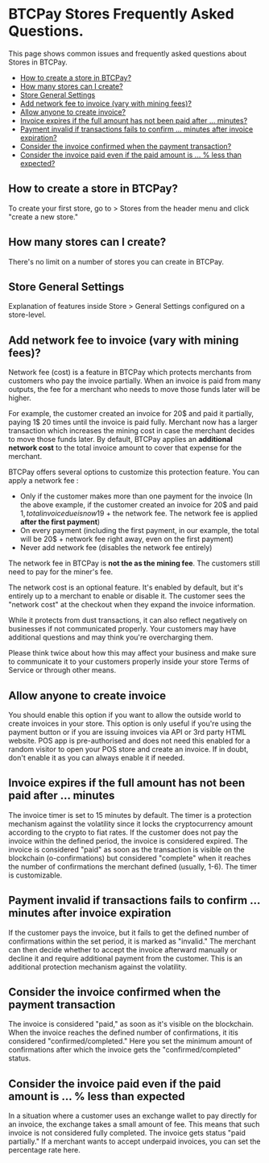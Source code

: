 # BTCPay Stores Frequently Asked Questions.

This page shows common issues and frequently asked questions about Stores in BTCPay.

* [How to create a store in BTCPay?](FAQ-Stores.md#how-to-create-a-store-in-btcpay)
* [How many stores can I create?](FAQ-Stores.md#how-many-stores-can-i-create)
* [Store General Settings](FAQ-Stores.md#store-general-settings)
 * [Add network fee to invoice (vary with mining fees)?](FAQ-Stores.md#add-network-fee-to-invoice-vary-with-mining-fees)
 * [Allow anyone to create invoice?](FAQ-Stores.md#allow-anyone-to-create-invoice)
 * [Invoice expires if the full amount has not been paid after ... minutes?](FAQ-Stores.md#invoice-expires-if-the-full-amount-has-not-been-paid-after--minutes)
 * [Payment invalid if transactions fails to confirm ... minutes after invoice expiration?](FAQ-Stores.md#payment-invalid-if-transactions-fails-to-confirm--minutes-after-invoice-expiration)
 * [Consider the invoice confirmed when the payment transaction?](FAQ-Stores.md#consider-the-invoice-confirmed-when-the-payment-transaction)
 * [Consider the invoice paid even if the paid amount is ... % less than expected?](FAQ-Stores.md#consider-the-invoice-paid-even-if-the-paid-amount-is---less-than-expected)

## How to create a store in BTCPay?
To create your first store, go to > Stores from the header menu and click "create a new store."
## How many stores can I create?
There's no limit on a number of stores you can create in BTCPay.

## Store General Settings
Explanation of features inside Store > General Settings configured on a store-level.

## Add network fee to invoice (vary with mining fees)?
Network fee (cost) is a feature in BTCPay which protects merchants from customers who pay the invoice partially. When an invoice is paid from many outputs, the fee for a merchant who needs to move those funds later will be higher.

For example, the customer created an invoice for 20$ and paid it partially, paying 1$ 20 times until the invoice is paid fully. Merchant now has a larger transaction which increases the mining cost in case the merchant decides to move those funds later. By default, BTCPay applies an **additional network cost** to the total invoice amount to cover that expense for the merchant. 

BTCPay offers several options to customize this protection feature. You can apply a network fee :

* Only if the customer makes more than one payment for the invoice (In the above example, if the customer created an invoice for 20$ and paid 1$, total invoice due is now 19$ + the network fee. The network fee is applied **after the first payment**)
* On every payment (including the first payment, in our example, the total  will be 20$ + network fee right away, even on the first payment)
* Never add network fee (disables the network fee entirely)

The network fee in BTCPay is **not the as the mining fee**. The customers still need to pay for the miner's fee. 

The network cost is an optional feature. It's enabled by default, but it's entirely up to a merchant to enable or disable it. The customer sees the "network cost" at the checkout when they expand the invoice information.

While it protects from dust transactions, it can also reflect negatively on businesses if not communicated properly. Your customers may have additional questions and may think you're overcharging them.

Please think twice about how this may affect your business and make sure to communicate it to your customers properly inside your store Terms of Service or through other means.

## Allow anyone to create invoice
You should enable this option if you want to allow the outside world to create invoices in your store. This option is only useful if you're using the payment button or if you are issuing invoices via API or 3rd party HTML website. POS app is pre-authorised and does not need this enabled for a random visitor to open your POS store and create an invoice. If in doubt, don't enable it as you can always enable it if needed.

## Invoice expires if the full amount has not been paid after ... minutes
The invoice timer is set to 15 minutes by default. The timer is a protection mechanism against the volatility since it locks the cryptocurrency amount according to the crypto to fiat rates. If the customer does not pay the invoice within the defined period, the invoice is considered expired. The invoice is considered "paid" as soon as the transaction is visible on the blockchain (o-confirmations) but considered "complete" when it reaches the number of confirmations the merchant defined (usually, 1-6). The timer is customizable.

## Payment invalid if transactions fails to confirm ... minutes after invoice expiration
If the customer pays the invoice, but it fails to get the defined number of confirmations within the set period, it is marked as "invalid." The merchant can then decide whether to accept the invoice afterward manually or decline it and require additional payment from the customer. This is an additional protection mechanism against the volatility.

## Consider the invoice confirmed when the payment transaction
The invoice is considered "paid," as soon as it's visible on the blockchain. When the invoice reaches the defined number of confirmations, it itis considered "confirmed/completed." Here you set the minimum amount of confirmations after which the invoice gets the "confirmed/completed" status.

## Consider the invoice paid even if the paid amount is ... % less than expected
In a situation where a customer uses an exchange wallet to pay directly for an invoice, the exchange takes a small amount of fee. This means that such invoice is not considered fully completed. The invoice gets status "paid partially." If a merchant wants to accept underpaid invoices, you can set the percentage rate here.
